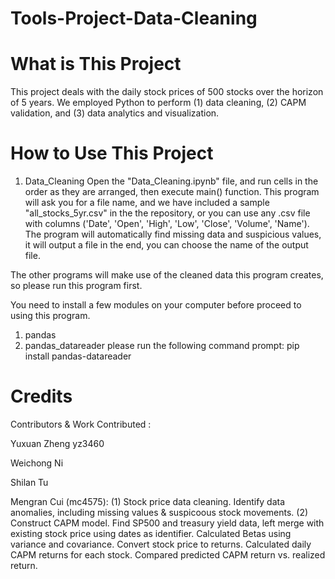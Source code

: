 # Tools-Project-Data-Cleaning

# What is This Project
This project deals with the daily stock prices of 500 stocks over the horizon of 5 years. We employed Python to perform (1) data cleaning, (2) CAPM validation, and (3) data analytics and visualization. 

# How to Use This Project
1. Data_Cleaning
Open the "Data_Cleaning.ipynb" file, and run cells in the order as they are arranged, then execute main() function. This program will ask you for a file name, and we have included a sample "all_stocks_5yr.csv" in the the repository, or you can use any .csv file with columns ('Date', 'Open', 'High', 'Low', 'Close', 'Volume', 'Name'). The program will automatically find missing data and suspicious values, it will output a file in the end, you can choose the name of the output file. 

The other programs will make use of the cleaned data this program creates, so please run this program first. 

You need to install a few modules on your computer before proceed to using this program. 
1. pandas
2. pandas_datareader
   please run the following command prompt: pip install pandas-datareader
   
# Credits
Contributors & Work Contributed :

Yuxuan Zheng yz3460

Weichong Ni

Shilan Tu

Mengran Cui (mc4575): (1) Stock price data cleaning. Identify data anomalies, including missing values & suspicoous stock movements. (2) Construct CAPM model. Find SP500 and treasury yield data, left merge with existing stock price using dates as identifier.  Calculated Betas using variance and covariance. Convert stock price to returns. Calculated daily CAPM returns for each stock. Compared predicted CAPM return vs. realized return. 
